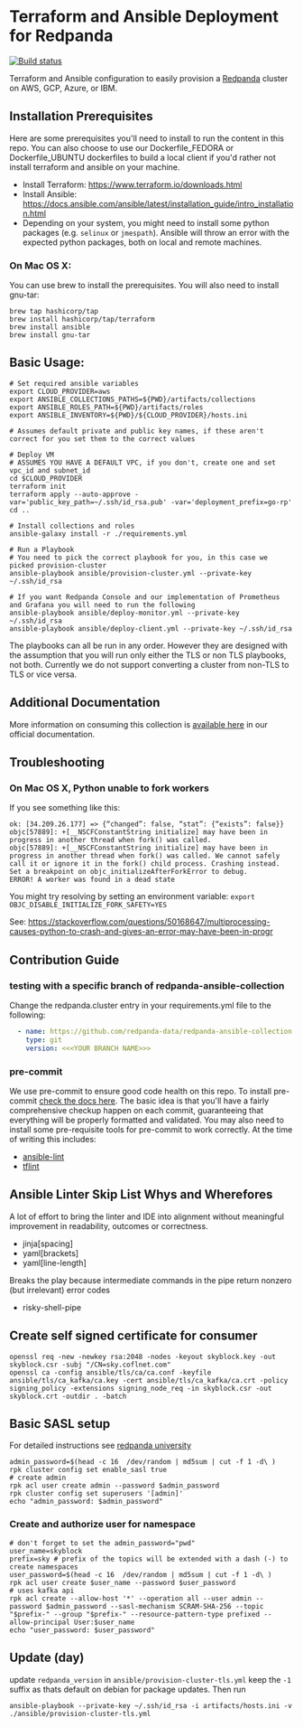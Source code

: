 # Terraform and Ansible Deployment for Redpanda

[![Build status](https://badge.buildkite.com/b4528cf1604a18231c935663db15739e56d202dde6d7a2ec2a.svg)](https://buildkite.com/redpanda/deployment-automation)

Terraform and Ansible configuration to easily provision a [Redpanda](https://www.redpanda.com/) cluster on AWS, GCP,
Azure, or IBM.

## Installation Prerequisites

Here are some prerequisites you'll need to install to run the content in this repo. You can also choose to use our
Dockerfile_FEDORA or Dockerfile_UBUNTU dockerfiles to build a local client if you'd rather not install terraform and
ansible on your machine.

* Install Terraform: https://www.terraform.io/downloads.html
* Install Ansible: https://docs.ansible.com/ansible/latest/installation_guide/intro_installation.html
* Depending on your system, you might need to install some python packages (e.g. `selinux` or `jmespath`). Ansible will
  throw an error with the expected python packages, both on local and remote machines.

### On Mac OS X:

You can use brew to install the prerequisites. You will also need to install gnu-tar:

```commandline
brew tap hashicorp/tap
brew install hashicorp/tap/terraform
brew install ansible
brew install gnu-tar
```

## Basic Usage:

```shell
# Set required ansible variables
export CLOUD_PROVIDER=aws
export ANSIBLE_COLLECTIONS_PATHS=${PWD}/artifacts/collections
export ANSIBLE_ROLES_PATH=${PWD}/artifacts/roles
export ANSIBLE_INVENTORY=${PWD}/${CLOUD_PROVIDER}/hosts.ini

# Assumes default private and public key names, if these aren't correct for you set them to the correct values

# Deploy VM
# ASSUMES YOU HAVE A DEFAULT VPC, if you don't, create one and set vpc_id and subnet_id
cd $CLOUD_PROVIDER
terraform init
terraform apply --auto-approve -var='public_key_path=~/.ssh/id_rsa.pub' -var='deployment_prefix=go-rp'
cd ..

# Install collections and roles
ansible-galaxy install -r ./requirements.yml

# Run a Playbook
# You need to pick the correct playbook for you, in this case we picked provision-cluster
ansible-playbook ansible/provision-cluster.yml --private-key ~/.ssh/id_rsa

# If you want Redpanda Console and our implementation of Prometheus and Grafana you will need to run the following
ansible-playbook ansible/deploy-monitor.yml --private-key ~/.ssh/id_rsa
ansible-playbook ansible/deploy-client.yml --private-key ~/.ssh/id_rsa
```

The playbooks can all be run in any order. However they are designed with the assumption that you will run only either the TLS or non TLS playbooks, not both. Currently we do not support converting a cluster from non-TLS to TLS or vice versa.

## Additional Documentation

More information on consuming this collection
is [available here](https://docs.redpanda.com/docs/deploy/deployment-option/self-hosted/manual/production/production-deployment-automation/)
in our official documentation.

## Troubleshooting

### On Mac OS X, Python unable to fork workers

If you see something like this:

```
ok: [34.209.26.177] => {“changed”: false, “stat”: {“exists”: false}}
objc[57889]: +[__NSCFConstantString initialize] may have been in progress in another thread when fork() was called.
objc[57889]: +[__NSCFConstantString initialize] may have been in progress in another thread when fork() was called. We cannot safely call it or ignore it in the fork() child process. Crashing instead. Set a breakpoint on objc_initializeAfterForkError to debug.
ERROR! A worker was found in a dead state
```

You might try resolving by setting an environment variable:
`export OBJC_DISABLE_INITIALIZE_FORK_SAFETY=YES`

See: https://stackoverflow.com/questions/50168647/multiprocessing-causes-python-to-crash-and-gives-an-error-may-have-been-in-progr

## Contribution Guide

### testing with a specific branch of redpanda-ansible-collection

Change the redpanda.cluster entry in your requirements.yml file to the following:

```yaml
  - name: https://github.com/redpanda-data/redpanda-ansible-collection.git
    type: git
    version: <<<YOUR BRANCH NAME>>>
```

### pre-commit

We use pre-commit to ensure good code health on this repo. To install
pre-commit [check the docs here](https://pre-commit.com/#install). The basic idea is that you'll have a fairly
comprehensive checkup happen on each commit, guaranteeing that everything will be properly formatted and validated. You
may also need to install some pre-requisite tools for pre-commit to work correctly. At the time of writing this
includes:

* [ansible-lint](https://ansible-lint.readthedocs.io/installing/#installing-from-source-code)
* [tflint](https://github.com/terraform-linters/tflint#installation)

## Ansible Linter Skip List Whys and Wherefores

A lot of effort to bring the linter and IDE into alignment without meaningful improvement in readability, outcomes or
correctness.

- jinja[spacing]
- yaml[brackets]
- yaml[line-length]

Breaks the play because intermediate commands in the pipe return nonzero (but irrelevant) error codes

- risky-shell-pipe 


## Create self signed certificate for consumer
  
  ```shell
  openssl req -new -newkey rsa:2048 -nodes -keyout skyblock.key -out skyblock.csr -subj "/CN=sky.coflnet.com"
  openssl ca -config ansible/tls/ca/ca.conf -keyfile ansible/tls/ca_kafka/ca.key -cert ansible/tls/ca_kafka/ca.crt -policy signing_policy -extensions signing_node_req -in skyblock.csr -out skyblock.crt -outdir . -batch
  ```

## Basic SASL setup
For detailed instructions see [redpanda university](https://university.redpanda.com/courses/take/hands-on-redpanda-cluster-operations/texts/39071127-lesson-iv-access-management)
```shell
admin_password=$(head -c 16  /dev/random | md5sum | cut -f 1 -d\ )
rpk cluster config set enable_sasl true
# create admin
rpk acl user create admin --password $admin_password
rpk cluster config set superusers '[admin]'
echo "admin_password: $admin_password"
```
### Create and authorize user for namespace
```shell
# don't forget to set the admin_password="pwd"
user_name=skyblock
prefix=sky # prefix of the topics will be extended with a dash (-) to create namespaces
user_password=$(head -c 16  /dev/random | md5sum | cut -f 1 -d\ )
rpk acl user create $user_name --password $user_password
# uses kafka api
rpk acl create --allow-host '*' --operation all --user admin --password $admin_password --sasl-mechanism SCRAM-SHA-256 --topic "$prefix-" --group "$prefix-" --resource-pattern-type prefixed --allow-principal User:$user_name
echo "user_password: $user_password"
```


## Update (day)
update `redpanda_version` in `ansible/provision-cluster-tls.yml` keep the `-1` suffix as thats default on debian for package updates.
Then run
```
ansible-playbook --private-key ~/.ssh/id_rsa -i artifacts/hosts.ini -v ./ansible/provision-cluster-tls.yml 
```